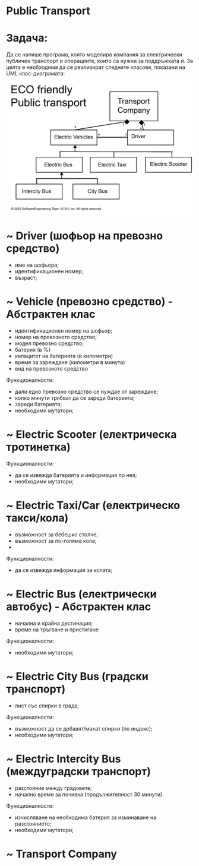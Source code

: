 # Public Transport

# Задача:
Да се напише програма, която моделира компания за електрически публичен транспорт и операциите, които са нужни за поддръжката й. За целта е необходима да се реализират следните класове, показани на UML клас-диаграмата:

![enter image description here](https://github.com/Plamena02/Public_Transport/blob/Electric-system-Koko/Scheme.gif)

# ~ Driver (шофьор на превозно средство)
  - име на шофьора;
  - идентификационен номер;
  - възраст;
# ~ Vehicle (превозно средство) - Абстрактен клас
  - идентификационен номер на шофьор;
  - номер на превозното средство;
  - модел превозно средство;
  - батерия (в %)
  - капацитет на батерията (в километри)
  - време за зареждане (километри в минута)
  - вид на превозното средство
  
  Функционалности:
  - дали едно превозно средство се нуждае от зареждане;
  - колко минути трябват да се зареди батерията;
  - зареди батерията;
  - необходими мутатори;

# ~ Electric Scooter (електрическа тротинетка)
  Функционалности:
  - да се извежда батерията и информация по нея;
  - необходими мутатори;

# ~ Electric Taxi/Car (електрическо такси/кола)
  - възможност за бебешко столче;
  - възможност за по-голяма кола;
  - 
  Функционалности:
  - да се извежда информация за колата;

# ~ Electric Bus (електрически автобус) - Абстрактен клас
  - начална и крайна дестинация;
  - време на тръгване и пристигане
  
  Функционалности:
  - необходими мутатори;

# ~ Electric City Bus (градски транспорт)
  - лист със спирки в града;
  
  Функционалности:
  - възможност да се добавят/махат спирки (по индекс);
  - необходими мутатори;

# ~ Electric Intercity Bus (междуградски транспорт)
  - разстояние между градовете;
  - начално време за почивка (продължителност 30 минути)
  
  Функционалности:
  - изчисляване на необходима батерия за изминаване на разстоянието;
  - необходими мутатори;


# ~ Transport Company
